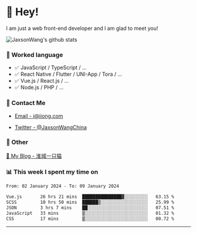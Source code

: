 # 👋 Hey!

I am just a web front-end developer and I am glad to meet you!

![JaxsonWang's github stats](https://github-readme-stats.vercel.app/api?username=JaxsonWang&&show_icons=true&&title_color=1abc9c&&icon_color=1abc9c)


### 📝 Worked language

- ✅ JavaScript / TypeScript / ...
- ✅ React Native / Flutter / UNI-App / Tora / ...
- ✅ Vue.js / React.js / ...
- ✅ Node.js / PHP / ...

### 📮 Contact Me

- [Email - i@iiong.com](mailto:i@iiong.com)

- [Twitter - @JaxsonWangChina](https://twitter.com/JaxsonWangChina)

### 🤪 Other

[📌 My Blog - 淮城一只猫](https://iiong.com)

### 📊 This week I spent my time on

<!--START_SECTION:waka-->

```txt
From: 02 January 2024 - To: 09 January 2024

Vue.js       26 hrs 21 mins  ███████████████▓░░░░░░░░░   63.15 %
SCSS         10 hrs 50 mins  ██████▒░░░░░░░░░░░░░░░░░░   25.99 %
JSON         3 hrs 7 mins    ██░░░░░░░░░░░░░░░░░░░░░░░   07.51 %
JavaScript   33 mins         ▒░░░░░░░░░░░░░░░░░░░░░░░░   01.32 %
CSS          17 mins         ▒░░░░░░░░░░░░░░░░░░░░░░░░   00.72 %
```

<!--END_SECTION:waka-->

---
